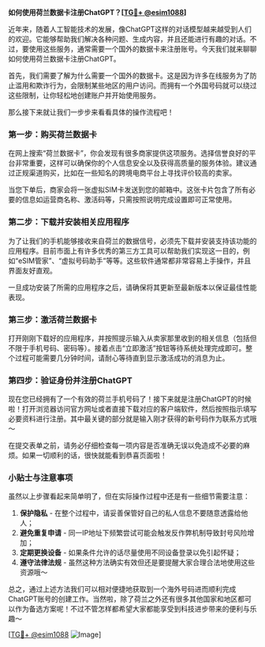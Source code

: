 **如何使用荷兰数据卡注册ChatGPT？[[TG💪+ @esim1088](https://t.me/s/esim1088)]**

近年来，随着人工智能技术的发展，像ChatGPT这样的对话模型越来越受到人们的欢迎。它能够帮助我们解决各种问题、生成内容，并且还能进行有趣的对话。不过，要使用这些服务，通常需要一个国外的数据卡来注册账号。今天我们就来聊聊如何使用荷兰数据卡注册ChatGPT。

首先，我们需要了解为什么需要一个国外的数据卡。这是因为许多在线服务为了防止滥用和欺诈行为，会限制某些地区的用户访问。而拥有一个外国号码就可以绕过这些限制，让你轻松地创建账户并开始使用服务。

那么接下来就让我们一步步来看看具体的操作流程吧！

### 第一步：购买荷兰数据卡

在网上搜索“荷兰数据卡”，你会发现有很多商家提供这项服务。选择信誉良好的平台非常重要，这样可以确保你的个人信息安全以及获得高质量的服务体验。建议通过正规渠道购买，比如在一些知名的跨境电商平台上寻找评价较高的卖家。

当您下单后，商家会将一张虚拟SIM卡发送到您的邮箱中。这张卡片包含了所有必要的信息如运营商名称、激活码等，只需按照说明完成设置即可正常使用。

### 第二步：下载并安装相关应用程序

为了让我们的手机能够接收来自荷兰的数据信号，必须先下载并安装支持该功能的应用程序。目前市面上有许多优秀的第三方工具可以帮助我们实现这一目的，例如“eSIM管家”、“虚拟号码助手”等等。这些软件通常都非常容易上手操作，并且界面友好直观。

一旦成功安装了所需的应用程序之后，请确保将其更新至最新版本以保证最佳性能表现。

### 第三步：激活荷兰数据卡

打开刚刚下载好的应用程序，并按照提示输入从卖家那里收到的相关信息（包括但不限于手机号码、密码等）。接着点击“立即激活”按钮等待系统处理完成即可。整个过程可能需要几分钟时间，请耐心等待直到显示激活成功的消息为止。

### 第四步：验证身份并注册ChatGPT

现在您已经拥有了一个有效的荷兰手机号码了！接下来就是注册ChatGPT的时候啦！打开浏览器访问官方网址或者直接下载对应的客户端软件，然后按照指示填写必要资料进行注册。其中最关键的部分就是输入刚才获得的新号码作为联系方式哦～

在提交表单之前，请务必仔细检查每一项内容是否准确无误以免造成不必要的麻烦。如果一切顺利的话，很快就能看到恭喜页面啦！

### 小贴士与注意事项

虽然以上步骤看起来简单明了，但在实际操作过程中还是有一些细节需要注意：

1. **保护隐私** - 在整个过程中，请妥善保管好自己的私人信息不要随意透露给他人；
2. **避免重复申请** - 同一IP地址下频繁尝试可能会触发反作弊机制导致封号风险增加；
3. **定期更换设备** - 如果条件允许的话尽量使用不同设备登录以免引起怀疑；
4. **遵守法律法规** - 虽然这种方法确实有效但还是要提醒大家合理合法地使用这些资源哦～

总之，通过上述方法我们可以相对便捷地获取到一个海外号码进而顺利完成ChatGPT账号的创建工作。当然啦，除了荷兰之外还有很多其他国家和地区都可以作为备选方案呢！不过不管怎样都希望大家都能享受到科技进步带来的便利与乐趣～

[[TG💪+ @esim1088](https://t.me/s/esim1088) ![Image](https://i.postimg.cc/4NQfJmqS/Snipaste-2025-05-13-00-14-12.png)]
